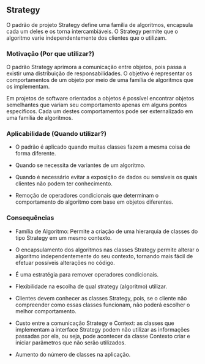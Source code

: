 ## Strategy

O padrão de projeto Strategy define uma família de algoritmos,
encapsula cada um deles e os torna intercambiáveis. O Strategy permite que
o algoritmo varie independentemente dos clientes que o utilizam.

### Motivação (Por que utilizar?)

O padrão Strategy aprimora a comunicação entre objetos, pois passa a
existir uma distribuição de responsabilidades. O objetivo é representar os
comportamentos de um objeto por meio de uma família de algoritmos que os
implementam.

Em projetos de software orientados a objetos é possível encontrar
objetos semelhantes que variam seu comportamento apenas em alguns pontos
específicos. Cada um destes comportamentos pode ser externalizado em uma
família de algoritmos.

### Aplicabilidade (Quando utilizar?)


* O padrão é aplicado quando muitas classes fazem a mesma coisa de forma diferente.


* Quando se necessita de variantes de um algoritmo.


* Quando é necessário evitar a exposição de dados ou sensíveis os quais clientes não podem ter conhecimento.


* Remoção de operadores condicionais que determinam o comportamento do  algoritmo com base em objetos diferentes.

### Consequências

* Família de Algoritmo: Permite a criação de uma hierarquia de classes do tipo Strategy em um mesmo contexto.


* O encapsulamento dos algoritmos nas classes Strategy permite alterar
  o algoritmo independentemente do seu contexto, tornando mais fácil de
  efetuar possíveis alterações no código.


* É uma estratégia para remover operadores condicionais.


* Flexibilidade na escolha de qual strategy (algoritmo) utilizar.


* Clientes devem conhecer as classes Strategy, pois, se o cliente não
  compreender como essas classes funcionam, não poderá escolher o
  melhor comportamento.


* Custo entre a comunicação Strategy e Context: as classes que
  implementam a interface Strategy podem não utilizar as informações
  passadas por ela, ou seja, pode acontecer da classe Contexto criar e
  iniciar parâmetros que não serão utilizados.


* Aumento do número de classes na aplicação.